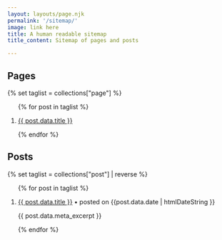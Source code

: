 ```yaml
---
layout: layouts/page.njk
permalink: '/sitemap/'
image: link here
title: A human readable sitemap
title_content: Sitemap of pages and posts

---
```


## Pages

{% set taglist = collections["page"] %}

<ol>
{% for post in taglist %}
  <li>
    <p><a href="{{post.url}}">{{ post.data.title }}</a></p>
{% endfor %}
  </li>
</ol>

## Posts
  
{% set taglist = collections["post"] | reverse %}

<ol>
{% for post in taglist %}
  <li>
    <p><a href="{{post.url}}">{{ post.data.title }}</a>
• <span class="ft-size-small">posted on
{{post.data.date | htmlDateString }}</span></p>
  <p class="ft-size-small">{{ post.data.meta_excerpt }}</p>
{% endfor %}
  </li>
</ol>